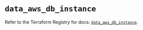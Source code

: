# `data_aws_db_instance`

Refer to the Terraform Registry for docs: [`data_aws_db_instance`](https://registry.terraform.io/providers/hashicorp/aws/6.7.0/docs/data-sources/db_instance).
